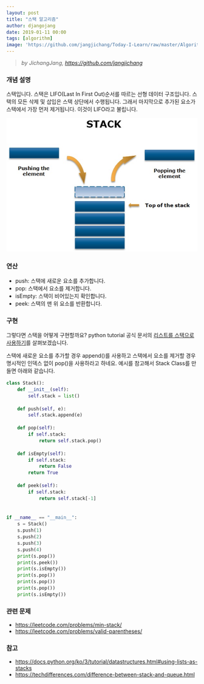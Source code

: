 ```yaml
---
layout: post
title: "스택 알고리즘"
author: djangojang
date: 2019-01-11 00:00
tags: [algorithm]
image: 'https://github.com/jangjichang/Today-I-Learn/raw/master/Algorithm/theory/stack.jpg?raw=true'
---
```


> _by JichangJang, <https://github.com/jangjichang>_

### 개념 설명

스택입니다. 스택은 LIFO(Last In First Out)순서를 따르는 선형 데이터 구조입니다. 스택의 모든 삭제 및 삽입은 스택 상단에서 수행됩니다. 그래서 마지막으로 추가된 요소가 스택에서 가장 먼저 제거됩니다. 이것이 LIFO라고 불립니다.

![stack](https://github.com/jangjichang/Today-I-Learn/blob/master/Algorithm/theory/stack.jpg?raw=true)

### 연산

- push: 스택에 새로운 요소를 추가합니다.
- pop: 스택에서 요소를 제거합니다.
- isEmpty: 스택이 비어있는지 확인합니다.
- peek: 스택의 맨 위 요소를 반환합니다.



### 구현

그렇다면 스택을 어떻게 구현할까요? python tutorial 공식 문서의 [리스트를 스택으로 사용하기](https://docs.python.org/ko/3/tutorial/datastructures.html#using-lists-as-stacks)를 살펴보겠습니다.

스택에 새로운 요소를 추가할 경우 append()를 사용하고 스택에서 요소를 제거할 경우 명시적인 인덱스 없이 pop()을 사용하라고 하네요. 예시를 참고해서 Stack Class를 만들면 아래와 같습니다.

```python
class Stack():
    def __init__(self):
        self.stack = list()

    def push(self, e):
        self.stack.append(e)

    def pop(self):
        if self.stack:
            return self.stack.pop()

    def isEmpty(self):
        if self.stack:
            return False
        return True

    def peek(self):
        if self.stack:
            return self.stack[-1]


if __name__ == "__main__":
    s = Stack()
    s.push(1)
    s.push(2)
    s.push(3)
    s.push(4)
    print(s.pop())
    print(s.peek())
    print(s.isEmpty())
    print(s.pop())
    print(s.pop())
    print(s.pop())
    print(s.isEmpty())
```



### 관련 문제

- https://leetcode.com/problems/min-stack/
- https://leetcode.com/problems/valid-parentheses/



### 참고
- https://docs.python.org/ko/3/tutorial/datastructures.html#using-lists-as-stacks
- https://techdifferences.com/difference-between-stack-and-queue.html